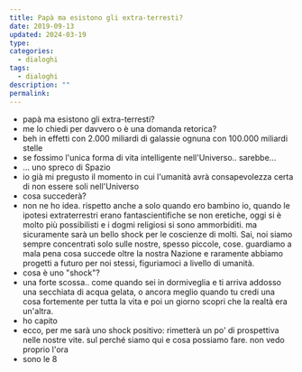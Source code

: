 ```yaml
---
title: Papà ma esistono gli extra-terresti?
date: 2019-09-13
updated: 2024-03-19
type: 
categories:
  - dialoghi
tags:
  - dialoghi
description: ""
permalink: 
---
```


- papà ma esistono gli extra-terresti?
- me lo chiedi per davvero o è una domanda retorica?
- beh in effetti con 2.000 miliardi di galassie ognuna con 100.000 miliardi stelle
- se fossimo l'unica forma di vita intelligente nell'Universo.. sarebbe...
- ... uno spreco di Spazio
- io già mi pregusto il momento in cui l'umanità avrà consapevolezza certa di non essere soli nell'Universo
- cosa succederà?
- non ne ho idea. rispetto anche a solo quando ero bambino io, quando le ipotesi extraterrestri erano fantascientifiche se non eretiche, oggi si è molto più possibilisti e i dogmi religiosi si sono ammorbiditi. ma sicuramente sarà un bello shock per le coscienze di molti.
Sai, noi siamo sempre concentrati solo sulle nostre, spesso piccole, cose. guardiamo a mala pena cosa succede oltre la nostra Nazione e raramente abbiamo progetti a futuro per noi stessi, figuriamoci a livello di umanità.
- cosa è uno "shock"?
- una forte scossa.. come quando sei in dormiveglia e ti arriva addosso una secchiata di acqua gelata, o ancora meglio quando tu credi una cosa fortemente per tutta la vita e poi un giorno scopri che la realtà era un'altra.
- ho capito
- ecco, per me sarà uno shock positivo: rimetterà un po' di prospettiva nelle nostre vite. sul perché siamo qui e cosa possiamo fare. non vedo proprio l'ora
- sono le 8
